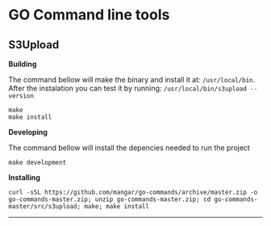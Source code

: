 # GO Command line tools


## S3Upload


__Building__

The command bellow will make the binary and install it at: ```/usr/local/bin```.
After the instalation you can test it by running: ```/usr/local/bin/s3upload --version```


	make
	make install


__Developing__

The command bellow will install the depencies needed to run the project


	make development



__Installing__


	curl -sSL https://github.com/mangar/go-commands/archive/master.zip -o go-commands-master.zip; unzip go-commands-master.zip; cd go-commands-master/src/s3upload; make; make install



---



